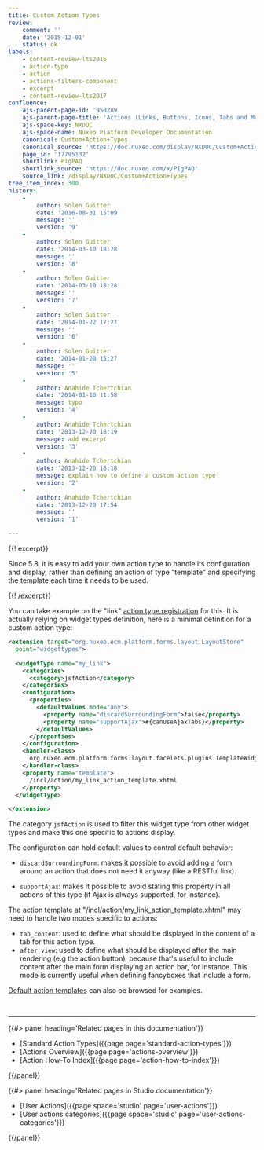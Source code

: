 ```yaml
---
title: Custom Action Types
review:
    comment: ''
    date: '2015-12-01'
    status: ok
labels:
    - content-review-lts2016
    - action-type
    - action
    - actions-filters-component
    - excerpt
    - content-review-lts2017
confluence:
    ajs-parent-page-id: '950289'
    ajs-parent-page-title: 'Actions (Links, Buttons, Icons, Tabs and More)'
    ajs-space-key: NXDOC
    ajs-space-name: Nuxeo Platform Developer Documentation
    canonical: Custom+Action+Types
    canonical_source: 'https://doc.nuxeo.com/display/NXDOC/Custom+Action+Types'
    page_id: '17795132'
    shortlink: PIgPAQ
    shortlink_source: 'https://doc.nuxeo.com/x/PIgPAQ'
    source_link: /display/NXDOC/Custom+Action+Types
tree_item_index: 300
history:
    - 
        author: Solen Guitter
        date: '2016-08-31 15:09'
        message: ''
        version: '9'
    - 
        author: Solen Guitter
        date: '2014-03-10 18:28'
        message: ''
        version: '8'
    - 
        author: Solen Guitter
        date: '2014-03-10 18:28'
        message: ''
        version: '7'
    - 
        author: Solen Guitter
        date: '2014-01-22 17:27'
        message: ''
        version: '6'
    - 
        author: Solen Guitter
        date: '2014-01-20 15:27'
        message: ''
        version: '5'
    - 
        author: Anahide Tchertchian
        date: '2014-01-10 11:58'
        message: typo
        version: '4'
    - 
        author: Anahide Tchertchian
        date: '2013-12-20 18:19'
        message: add excerpt
        version: '3'
    - 
        author: Anahide Tchertchian
        date: '2013-12-20 18:18'
        message: explain how to define a custom action type
        version: '2'
    - 
        author: Anahide Tchertchian
        date: '2013-12-20 17:54'
        message: ''
        version: '1'

---
```

{{! excerpt}}

Since 5.8, it is easy to add your own action type to handle its configuration and display, rather than defining an action of type "template" and specifying the template each time it needs to be used.

{{! /excerpt}}

You can take example on the "link" [action type registration](https://github.com/nuxeo/nuxeo-jsf/blob/master/nuxeo-platform-actions-jsf/src/main/resources/OSGI-INF/action-widgettypes-contrib.xml) for this. It is actually relying on widget types definition, here is a minimal definition for a custom action type:

```xml
<extension target="org.nuxeo.ecm.platform.forms.layout.LayoutStore"
  point="widgettypes">

  <widgetType name="my_link">
    <categories>
      <category>jsfAction</category>
    </categories>
    <configuration>
      <properties>
        <defaultValues mode="any">
          <property name="discardSurroundingForm">false</property>
          <property name="supportAjax">#{canUseAjaxTabs}</property>
        </defaultValues>
      </properties>
    </configuration>
    <handler-class>
      org.nuxeo.ecm.platform.forms.layout.facelets.plugins.TemplateWidgetTypeHandler
    </handler-class>
    <property name="template">
      /incl/action/my_link_action_template.xhtml
    </property>
  </widgetType>

</extension>
```

The category `jsfAction` is used to filter this widget type from other widget types and make this one specific to actions display.

The configuration can hold default values to control default behavior:

*   `discardSurroundingForm`: makes it possible to avoid adding a form around an action that does not need it anyway (like a RESTful link).

*   `supportAjax`: makes it possible to avoid stating this property in all actions of this type (if Ajax is always supported, for instance).

The action template at "/incl/action/my_link_action_template.xhtml" may need to handle two modes specific to actions:

*   `tab_content`: used to define what should be displayed in the content of a tab for this action type.
*   `after_view`: used to define what should be displayed after the main rendering (e.g the action button), because that's useful to include content after the main form displaying an action bar, for instance. This mode is currently useful when defining fancyboxes that include a form.

[Default action templates](https://github.com/nuxeo/nuxeo-jsf/tree/master/nuxeo-platform-actions-jsf/src/main/resources/web/nuxeo.war/incl/action) can also be browsed for examples.

&nbsp;

* * *

<div class="row" data-equalizer data-equalize-on="medium"><div class="column medium-6">{{#> panel heading='Related pages in this documentation'}}

*   [Standard Action Types]({{page page='standard-action-types'}})
*   [Actions Overview]({{page page='actions-overview'}})
*   [Action How-To Index]({{page page='action-how-to-index'}})

{{/panel}}</div><div class="column medium-6">{{#> panel heading='Related pages in Studio documentation'}}

*   [User Actions]({{page space='studio' page='user-actions'}})
*   [User actions categories]({{page space='studio' page='user-actions-categories'}})

{{/panel}}</div></div>
